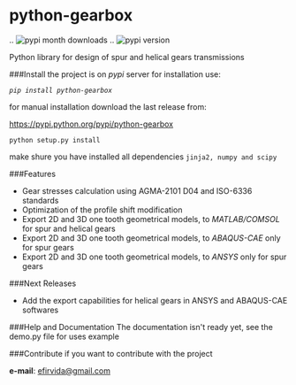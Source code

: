 python-gearbox
==============
.. ![pypi month downloads](https://img.shields.io/pypi/dm/python-gearbox.svg) 
.. ![pypi version](https://img.shields.io/pypi/v/python-gearbox.svg)

Python library for design of spur and helical gears transmissions

###Install
the project is on *pypi* server for installation use:

*`pip install python-gearbox`*

for manual installation download the last release from:

https://pypi.python.org/pypi/python-gearbox

`python setup.py install`

make shure you have installed all dependencies `jinja2, numpy and scipy`

###Features
- Gear stresses calculation using AGMA-2101 D04 and ISO-6336 standards
- Optimization of the profile shift modification
- Export 2D and 3D one tooth geometrical models, to *MATLAB/COMSOL* for spur and helical gears
- Export 2D and 3D one tooth geometrical models, to *ABAQUS-CAE* only for spur gears
- Export 2D and 3D one tooth geometrical models, to *ANSYS* only for spur gears

###Next Releases
- Add the export capabilities for helical gears in ANSYS and ABAQUS-CAE softwares

###Help and Documentation
The documentation isn't ready yet, see the demo.py file for uses example

###Contribute
if you want to contribute with the project

**e-mail**: efirvida@gmail.com